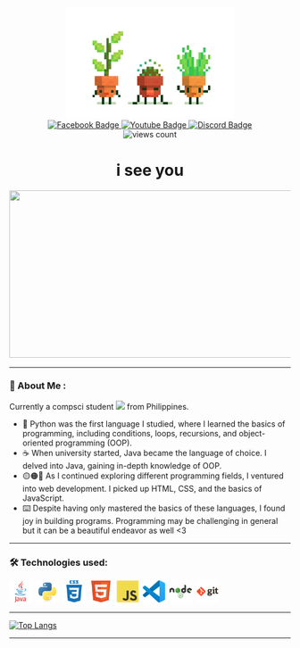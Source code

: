 <div id="header" align="center">
  <img src="dancingPlants.gif" width="300"/>
</div>

<div id="badges" align="center">
  <a href="https://www.facebook.com/arboleda.aron">
    <img src="https://img.shields.io/badge/Facebook-blue?style=for-the-badge&logo=facebook&logoColor=white" alt="Facebook Badge"/>
  </a>
  <a href="https://www.instagram.com/aron.arboleda">
    <img src="https://img.shields.io/badge/Instagram-pink?style=for-the-badge&logo=instagram&logoColor=white" alt="Youtube Badge"/>
  </a>
  <a href="https://discordapp.com/users/750332753161224209">
    <img src="https://img.shields.io/badge/Discord-indigo?style=for-the-badge&logo=discord&logoColor=white" alt="Discord Badge"/>
  </a>
  <br>
  <img src="https://komarev.com/ghpvc/?username=Aron-Arboleda&style=flat-square&color=blue" alt="views count"/>
</div>


<h1 align="center">
  i see you
</h1>

<div align="center">
  <img src="https://i.pinimg.com/originals/99/cd/09/99cd0925c516b5d0a740dffd03c3e0df.gif" width="600" height="300"/>
</div>

---

### :deciduous_tree: About Me :

Currently a compsci student <img src="https://media.giphy.com/media/WUlplcMpOCEmTGBtBW/giphy.gif" width="30"> from Philippines.
- :snake: Python was the first language I studied, where I learned the basics of programming, including conditions, loops, recursions, and object-oriented programming (OOP).
- :coffee: When university started, Java became the language of choice. I delved into Java, gaining in-depth knowledge of OOP.
- :yellow_circle::orange_circle::large_blue_circle: As I continued exploring different programming fields, I ventured into web development. I picked up HTML, CSS, and the basics of JavaScript.
- :keyboard: Despite having only mastered the basics of these languages, I found joy in building programs. Programming may be challenging in general but it can be a beautiful endeavor as well <3

---

### :hammer_and_wrench: Technologies used:
<div>
  <img src="https://github.com/devicons/devicon/blob/master/icons/java/java-original-wordmark.svg" title="Java" alt="Java" width="40" height="40"/>&nbsp;
  <img src="https://github.com/devicons/devicon/blob/master/icons/python/python-original.svg" title="Python" alt="Python" width="40" height="40"/>&nbsp;
  <img src="https://github.com/devicons/devicon/blob/master/icons/css3/css3-plain-wordmark.svg"  title="CSS3" alt="CSS" width="40" height="40"/>&nbsp;
  <img src="https://github.com/devicons/devicon/blob/master/icons/html5/html5-original.svg" title="HTML5" alt="HTML" width="40" height="40"/>&nbsp;
  <img src="https://github.com/devicons/devicon/blob/master/icons/javascript/javascript-original.svg" title="JavaScript" alt="JavaScript" width="40" height="40"/>&nbsp;
  <img src="https://github.com/devicons/devicon/blob/master/icons/vscode/vscode-original.svg" title="VSCode" alt="vscode" width="40" height="40"/>&nbsp;
  <img src="https://github.com/devicons/devicon/blob/master/icons/nodejs/nodejs-original-wordmark.svg" title="NodeJS" alt="NodeJS" width="40" height="40"/>&nbsp;
  <img src="https://github.com/devicons/devicon/blob/master/icons/git/git-original-wordmark.svg" title="Git" **alt="Git" width="40" height="40"/>
</div>

---

[![Top Langs](https://github-readme-stats.vercel.app/api/top-langs/?username=Aron-Arboleda&layout=compact&theme=dark&card_width=700px)](https://github.com/anuraghazra/github-readme-stats)

---
